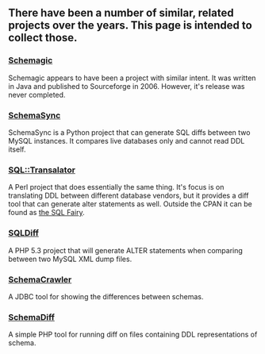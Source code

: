 ## There have been a number of similar, related projects over the years.  This page is intended to collect those.

### [Schemagic](http://schemagic.sourceforge.net/)

Schemagic appears to have been a project with similar intent.  It was written in Java and published to Sourceforge in 2006.  However, it's release was never completed.

### [SchemaSync](http://schemasync.org)

SchemaSync is a Python project that can generate SQL diffs between two MySQL instances.  It compares live databases only and cannot read DDL itself.

### [SQL::Transalator](https://metacpan.org/module/SQL::Translator)

A Perl project that does essentially the same thing.  It's focus is on translating DDL between different database vendors, but it provides a diff tool that can generate alter statements as well.  Outside the CPAN it can be found as [the SQL Fairy](http://sqlfairy.sourceforge.net/).

### [SQLDiff](https://github.com/christeredvartsen/sqldiff/)

A PHP 5.3 project that will generate ALTER statements when comparing between two MySQL XML dump files.

### [SchemaCrawler](http://schemacrawler.sourceforge.net/)

A JDBC tool for showing the differences between schemas.

### [SchemaDiff](https://github.com/iamcal/SchemaDiff)

A simple PHP tool for running diff on files containing DDL representations of schema.